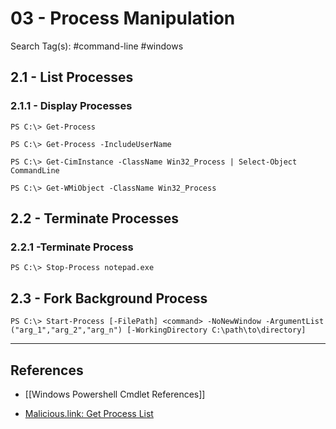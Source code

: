 # 03 - Process Manipulation

Search Tag(s): #command-line #windows

## 2.1 - List Processes

### 2.1.1 - Display Processes

```
PS C:\> Get-Process

PS C:\> Get-Process -IncludeUserName

PS C:\> Get-CimInstance -ClassName Win32_Process | Select-Object CommandLine

PS C:\> Get-WMiObject -ClassName Win32_Process 
```

## 2.2 - Terminate Processes

### 2.2.1 -Terminate Process

`PS C:\> Stop-Process notepad.exe`

## 2.3 - Fork Background Process

`PS C:\> Start-Process [-FilePath] <command> -NoNewWindow -ArgumentList ("arg_1","arg_2","arg_n") [-WorkingDirectory C:\path\to\directory]`

---
## References

- [[Windows Powershell Cmdlet References]]

- [Malicious.link: Get Process List](https://room362.com/posts/2020/get-process-list/)